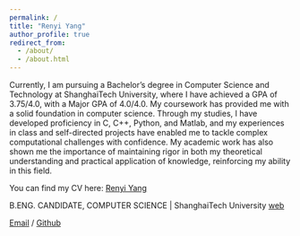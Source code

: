```yaml
---
permalink: /
title: "Renyi Yang"
author_profile: true
redirect_from: 
  - /about/
  - /about.html
---
```


Currently, I am pursuing a Bachelor’s degree in Computer Science and Technology at ShanghaiTech University, where I have achieved a GPA of 3.75/4.0, with a Major GPA of 4.0/4.0. My coursework has provided me with a solid foundation in computer science. Through my studies, I have developed proficiency in C, C++, Python, and Matlab, and my experiences in class and self-directed projects have enabled me to tackle complex computational challenges with confidence. My academic work has also shown me the importance of maintaining rigor in both my theoretical understanding and practical application of knowledge, reinforcing my ability in this field.

You can find my CV here: [Renyi Yang](../files/template.pdf)

B.ENG. CANDIDATE, COMPUTER SCIENCE | ShanghaiTech University [web](https://www.shanghaitech.edu.cn/eng/)

[Email](mailto:yangry2023@shanghaitech.edu.cn) / [Github](https://github.com/AristurtleHu)
